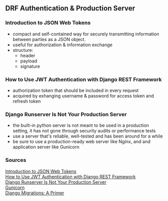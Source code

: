 ## DRF Authentication & Production Server

### Introduction to JSON Web Tokens

- compact and self-contained way for securely transmitting information between parties as a JSON object. 
- useful for authorization & information exchange
- structure:
  - header
  - payload
  - signature

### How to Use JWT Authentication with Django REST Framework

- authorization token that should be included in every request
- acquired by exhanging username & password for access token and refresh token


### Django Runserver Is Not Your Production Server

- the built-in python server is not meant to be used in a production setting, it has not gone through security audits or performance tests
- use a server that's reliable, well-tested and has been around for a while
- be sure to use a production-ready web server like Nginx, and and application server like Gunicorn



### Sources

[Introduction to JSON Web Tokens](https://jwt.io/introduction/)<br>
[How to Use JWT Authentication with Django REST Framework](https://simpleisbetterthancomplex.com/tutorial/2018/12/19/how-to-use-jwt-authentication-with-django-rest-framework.html)<br>
[Django Runserver Is Not Your Production Server](https://vsupalov.com/django-runserver-in-production/)<br>
[Gunicorn](https://gunicorn.org/)<br>
[Django Migrations: A Primer](https://realpython.com/django-migrations-a-primer/)<br>